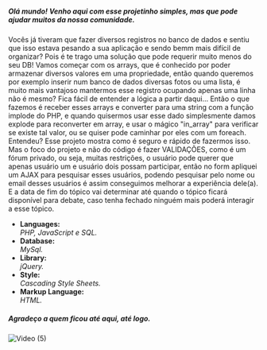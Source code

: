 <h5>Olá mundo! Venho aqui com esse projetinho simples, mas que pode ajudar muitos da nossa comunidade.</h5>
<p>Vocês já tiveram que fazer diversos registros no banco de dados e sentiu que isso estava pesando a sua aplicação e sendo bemm mais difícil de organizar? Pois é te trago uma solução que pode requerir muito menos do seu DB! Vamos começar com os arrays, que é conhecido por poder armazenar diversos valores em uma propriedade, então quando queremos por exemplo inserir num banco de dados diversas fotos ou uma lista, é muito mais vantajoso mantermos esse registro ocupando apenas uma linha não é mesmo? Fica fácil de entender a lógica a partir daqui... Então o que fazemos é receber esses arrays e converter para uma string com a função implode do PHP, e quando quisermos usar esse dado simplesmente damos explode para reconverter em array, e usar o mágico "in_array" para verificar se existe tal valor, ou se quiser pode caminhar por eles com um foreach.
Entendeu? Esse projeto mostra como é seguro e rápido de fazermos isso.
Mas o foco do projeto e não do código é fazer VALIDAÇÕES, como é um fórum privado, ou seja, muitas restrições, o usuário pode querer que apenas usuário um e usuário dois possam participar, então no form apliquei um AJAX para pesquisar esses usuários, podendo pesquisar pelo nome ou email desses usuários é assim conseguimos melhorar a experiência dele(a). E a data de fim do tópico vai determinar até quando o tópico ficará disponível para debate, caso tenha fechado ninguém mais poderá interagir a esse tópico.</p>



<ul>
<li>
  <strong>Languages: <br /></strong>
  <i>PHP, JavaScript e SQL.</i>
 </li>

<li>
  <strong>Database: </br /></strong>
  <i>MySql.</i>
</li>

<li>
  <strong>Library: <br /></strong>
  <i>jQuery.</i>
</li>

<li>
  <strong>Style: <br /></strong>
  <i>Cascading Style Sheets.</i>
</li>

<li>
  <strong>Markup Language: <br /></strong>
  <i>HTML.</i>
</li>
</ul>

<h5>Agradeço a quem ficou até aqui, até logo.</h5>

![Video (5)](https://user-images.githubusercontent.com/89032013/140667249-eca02772-3bd1-45c6-95e6-7ae7e54f2fab.gif)
